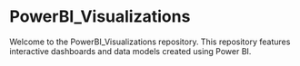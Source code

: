 # PowerBI_Visualizations
Welcome to the PowerBI_Visualizations repository. This repository features interactive dashboards and data models created using Power BI.
